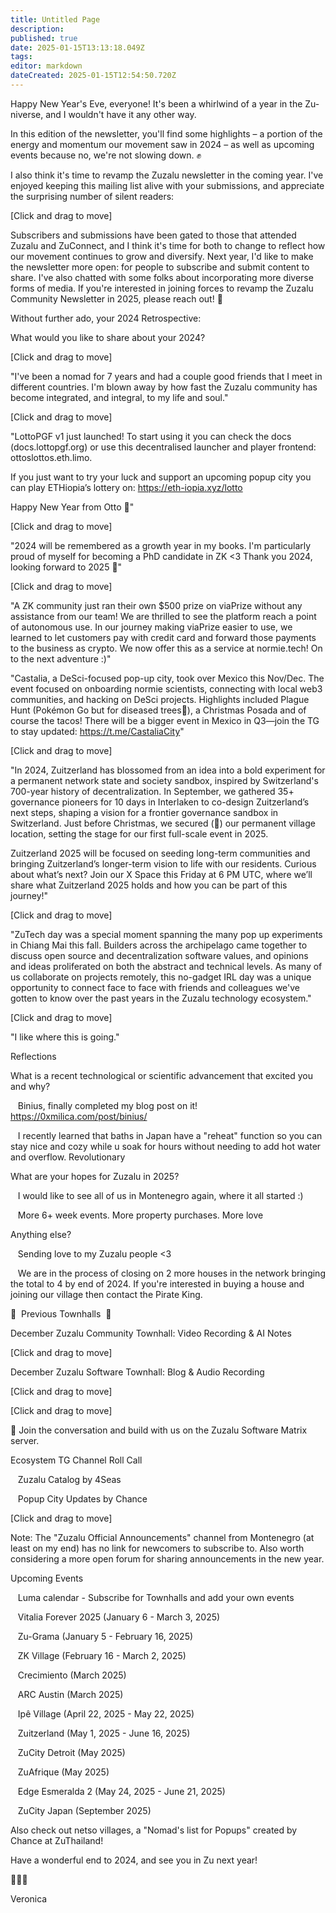 ```yaml
---
title: Untitled Page
description: 
published: true
date: 2025-01-15T13:13:18.049Z
tags: 
editor: markdown
dateCreated: 2025-01-15T12:54:50.720Z
---
```


Happy New Year's Eve, everyone! It's been a whirlwind of a year in the Zu-niverse, and I wouldn't have it any other way.

In this edition of the newsletter, you'll find some highlights – a portion of the energy and momentum our movement saw in 2024 – as well as upcoming events because no, we're not slowing down. ✊

I also think it's time to revamp the Zuzalu newsletter in the coming year. I've enjoyed keeping this mailing list alive with your submissions, and appreciate the surprising number of silent readers:

\[Click and drag to move\]

Subscribers and submissions have been gated to those that attended Zuzalu and ZuConnect, and I think it's time for both to change to reflect how our movement continues to grow and diversify. Next year, I'd like to make the newsletter more open: for people to subscribe and submit content to share. I've also chatted with some folks about incorporating more diverse forms of media. If you're interested in joining forces to revamp the Zuzalu Community Newsletter in 2025, please reach out! 🤗

Without further ado, your 2024 Retrospective:

What would you like to share about your 2024?

\[Click and drag to move\]

"I've been a nomad for 7 years and had a couple good friends that I meet in different countries. I'm blown away by how fast the Zuzalu community has become integrated, and integral, to my life and soul."

\[Click and drag to move\]

"LottoPGF v1 just launched! To start using it you can check the docs (docs.lottopgf.org) or use this decentralised launcher and player frontend: ottoslottos.eth.limo.

If you just want to try your luck and support an upcoming popup city you can play ETHiopia’s lottery on: https://eth-iopia.xyz/lotto

Happy New Year from Otto 🐸"

\[Click and drag to move\]

"2024 will be remembered as a growth year in my books. I'm particularly proud of myself for becoming a PhD candidate in ZK <3 Thank you 2024, looking forward to 2025 🙏"

\[Click and drag to move\]

"A ZK community just ran their own $500 prize on viaPrize without any assistance from our team! We are thrilled to see the platform reach a point of autonomous use. In our journey making viaPrize easier to use, we learned to let customers pay with credit card and forward those payments to the business as crypto. We now offer this as a service at normie.tech! On to the next adventure :)"

"Castalia, a DeSci-focused pop-up city, took over Mexico this Nov/Dec. The event focused on onboarding normie scientists, connecting with local web3 communities, and hacking on DeSci projects. Highlights included Plague Hunt (Pokémon Go but for diseased trees🤔), a Christmas Posada and of course the tacos! There will be a bigger event in Mexico in Q3—join the TG to stay updated: https://t.me/CastaliaCity"

\[Click and drag to move\]

"In 2024, Zuitzerland has blossomed from an idea into a bold experiment for a permanent network state and society sandbox, inspired by Switzerland's 700-year history of decentralization. In September, we gathered 35+ governance pioneers for 10 days in Interlaken to co-design Zuitzerland’s next steps, shaping a vision for a frontier governance sandbox in Switzerland. Just before Christmas, we secured (🤞) our permanent village location, setting the stage for our first full-scale event in 2025.

Zuitzerland 2025 will be focused on seeding long-term communities and bringing Zuitzerland’s longer-term vision to life with our residents. Curious about what’s next? Join our X Space this Friday at 6 PM UTC, where we’ll share what Zuitzerland 2025 holds and how you can be part of this journey!"

\[Click and drag to move\]

"ZuTech day was a special moment spanning the many pop up experiments in Chiang Mai this fall. Builders across the archipelago came together to discuss open source and decentralization software values, and opinions and ideas proliferated on both the abstract and technical levels. As many of us collaborate on projects remotely, this no-gadget IRL day was a unique opportunity to connect face to face with friends and colleagues we've gotten to know over the past years in the Zuzalu technology ecosystem."

\[Click and drag to move\]

"I like where this is going."

Reflections

What is a recent technological or scientific advancement that excited you and why?

   Binius, finally completed my blog post on it! https://0xmilica.com/post/binius/

   I recently learned that baths in Japan have a "reheat" function so you can stay nice and cozy while u soak for hours without needing to add hot water and overflow. Revolutionary

What are your hopes for Zuzalu in 2025?

   I would like to see all of us in Montenegro again, where it all started :)

   More 6+ week events. More property purchases. More love

Anything else?

   Sending love to my Zuzalu people <3

   We are in the process of closing on 2 more houses in the network bringing the total to 4 by end of 2024. If you're interested in buying a house and joining our village then contact the Pirate King.

📣  Previous Townhalls  📣

December Zuzalu Community Townhall: Video Recording & AI Notes

\[Click and drag to move\]

December Zuzalu Software Townhall: Blog & Audio Recording

\[Click and drag to move\]

\[Click and drag to move\]

🔧 Join the conversation and build with us on the Zuzalu Software Matrix server.

Ecosystem TG Channel Roll Call

   Zuzalu Catalog by 4Seas

   Popup City Updates by Chance

\[Click and drag to move\]

Note: The "Zuzalu Official Announcements" channel from Montenegro (at least on my end) has no link for newcomers to subscribe to. Also worth considering a more open forum for sharing announcements in the new year.

Upcoming Events

   Luma calendar - Subscribe for Townhalls and add your own events

   Vitalia Forever 2025 (January 6 - March 3, 2025)

   Zu-Grama (January 5 - February 16, 2025)

   ZK Village (February 16 - March 2, 2025)

   Crecimiento (March 2025)

   ARC Austin (March 2025)

   Ipê Village (April 22, 2025 - May 22, 2025)

   Zuitzerland (May 1, 2025 - June 16, 2025)

   ZuCity Detroit (May 2025)

   ZuAfrique (May 2025)

   Edge Esmeralda 2 (May 24, 2025 - June 21, 2025)

   ZuCity Japan (September 2025)

Also check out netso villages, a "Nomad's list for Popups" created by Chance at ZuThailand!

Have a wonderful end to 2024, and see you in Zu next year!

🎉🍀💕

Veronica

​